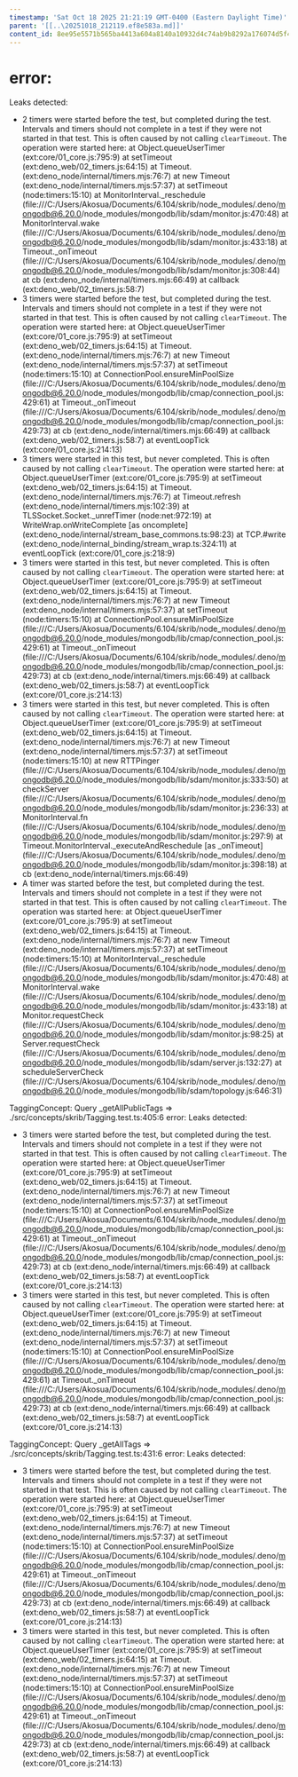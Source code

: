 ```yaml
---
timestamp: 'Sat Oct 18 2025 21:21:19 GMT-0400 (Eastern Daylight Time)'
parent: '[[..\20251018_212119.ef8e583a.md]]'
content_id: 8ee95e5571b565ba4413a604a8140a10932d4c74ab9b8292a176074d5f48c56d
---
```


# error:

Leaks detected:

* 2 timers were started before the test, but completed during the test. Intervals and timers should not complete in a test if they were not started in that test. This is often caused by not calling `clearTimeout`. The operation were started here:
  at Object.queueUserTimer (ext:core/01\_core.js:795:9)
  at setTimeout (ext:deno\_web/02\_timers.js:64:15)
  at Timeout.<computed> (ext:deno\_node/internal/timers.mjs:76:7)
  at new Timeout (ext:deno\_node/internal/timers.mjs:57:37)
  at setTimeout (node:timers:15:10)
  at MonitorInterval.\_reschedule (file:///C:/Users/Akosua/Documents/6.104/skrib/node\_modules/.deno/mongodb@6.20.0/node\_modules/mongodb/lib/sdam/monitor.js:470:48)
  at MonitorInterval.wake (file:///C:/Users/Akosua/Documents/6.104/skrib/node\_modules/.deno/mongodb@6.20.0/node\_modules/mongodb/lib/sdam/monitor.js:433:18)
  at Timeout.\_onTimeout (file:///C:/Users/Akosua/Documents/6.104/skrib/node\_modules/.deno/mongodb@6.20.0/node\_modules/mongodb/lib/sdam/monitor.js:308:44)
  at cb (ext:deno\_node/internal/timers.mjs:66:49)
  at callback (ext:deno\_web/02\_timers.js:58:7)
* 3 timers were started before the test, but completed during the test. Intervals and timers should not complete in a test if they were not started in that test. This is often caused by not calling `clearTimeout`. The operation were started here:
  at Object.queueUserTimer (ext:core/01\_core.js:795:9)
  at setTimeout (ext:deno\_web/02\_timers.js:64:15)
  at Timeout.<computed> (ext:deno\_node/internal/timers.mjs:76:7)
  at new Timeout (ext:deno\_node/internal/timers.mjs:57:37)
  at setTimeout (node:timers:15:10)
  at ConnectionPool.ensureMinPoolSize (file:///C:/Users/Akosua/Documents/6.104/skrib/node\_modules/.deno/mongodb@6.20.0/node\_modules/mongodb/lib/cmap/connection\_pool.js:429:61)
  at Timeout.\_onTimeout (file:///C:/Users/Akosua/Documents/6.104/skrib/node\_modules/.deno/mongodb@6.20.0/node\_modules/mongodb/lib/cmap/connection\_pool.js:429:73)
  at cb (ext:deno\_node/internal/timers.mjs:66:49)
  at callback (ext:deno\_web/02\_timers.js:58:7)
  at eventLoopTick (ext:core/01\_core.js:214:13)
* 3 timers were started in this test, but never completed. This is often caused by not calling `clearTimeout`. The operation were started here:
  at Object.queueUserTimer (ext:core/01\_core.js:795:9)
  at setTimeout (ext:deno\_web/02\_timers.js:64:15)
  at Timeout.<computed> (ext:deno\_node/internal/timers.mjs:76:7)
  at Timeout.refresh (ext:deno\_node/internal/timers.mjs:102:39)
  at TLSSocket.Socket.\_unrefTimer (node:net:972:19)
  at WriteWrap.onWriteComplete \[as oncomplete] (ext:deno\_node/internal/stream\_base\_commons.ts:98:23)
  at TCP.#write (ext:deno\_node/internal\_binding/stream\_wrap.ts:324:11)
  at eventLoopTick (ext:core/01\_core.js:218:9)
* 3 timers were started in this test, but never completed. This is often caused by not calling `clearTimeout`. The operation were started here:
  at Object.queueUserTimer (ext:core/01\_core.js:795:9)
  at setTimeout (ext:deno\_web/02\_timers.js:64:15)
  at Timeout.<computed> (ext:deno\_node/internal/timers.mjs:76:7)
  at new Timeout (ext:deno\_node/internal/timers.mjs:57:37)
  at setTimeout (node:timers:15:10)
  at ConnectionPool.ensureMinPoolSize (file:///C:/Users/Akosua/Documents/6.104/skrib/node\_modules/.deno/mongodb@6.20.0/node\_modules/mongodb/lib/cmap/connection\_pool.js:429:61)
  at Timeout.\_onTimeout (file:///C:/Users/Akosua/Documents/6.104/skrib/node\_modules/.deno/mongodb@6.20.0/node\_modules/mongodb/lib/cmap/connection\_pool.js:429:73)
  at cb (ext:deno\_node/internal/timers.mjs:66:49)
  at callback (ext:deno\_web/02\_timers.js:58:7)
  at eventLoopTick (ext:core/01\_core.js:214:13)
* 3 timers were started in this test, but never completed. This is often caused by not calling `clearTimeout`. The operation were started here:
  at Object.queueUserTimer (ext:core/01\_core.js:795:9)
  at setTimeout (ext:deno\_web/02\_timers.js:64:15)
  at Timeout.<computed> (ext:deno\_node/internal/timers.mjs:76:7)
  at new Timeout (ext:deno\_node/internal/timers.mjs:57:37)
  at setTimeout (node:timers:15:10)
  at new RTTPinger (file:///C:/Users/Akosua/Documents/6.104/skrib/node\_modules/.deno/mongodb@6.20.0/node\_modules/mongodb/lib/sdam/monitor.js:333:50)
  at checkServer (file:///C:/Users/Akosua/Documents/6.104/skrib/node\_modules/.deno/mongodb@6.20.0/node\_modules/mongodb/lib/sdam/monitor.js:236:33)
  at MonitorInterval.fn (file:///C:/Users/Akosua/Documents/6.104/skrib/node\_modules/.deno/mongodb@6.20.0/node\_modules/mongodb/lib/sdam/monitor.js:297:9)
  at Timeout.MonitorInterval.\_executeAndReschedule \[as \_onTimeout] (file:///C:/Users/Akosua/Documents/6.104/skrib/node\_modules/.deno/mongodb@6.20.0/node\_modules/mongodb/lib/sdam/monitor.js:398:18)
  at cb (ext:deno\_node/internal/timers.mjs:66:49)
* A timer was started before the test, but completed during the test. Intervals and timers should not complete in a test if they were not started in that test. This is often caused by not calling `clearTimeout`. The operation was started here:
  at Object.queueUserTimer (ext:core/01\_core.js:795:9)
  at setTimeout (ext:deno\_web/02\_timers.js:64:15)
  at Timeout.<computed> (ext:deno\_node/internal/timers.mjs:76:7)
  at new Timeout (ext:deno\_node/internal/timers.mjs:57:37)
  at setTimeout (node:timers:15:10)
  at MonitorInterval.\_reschedule (file:///C:/Users/Akosua/Documents/6.104/skrib/node\_modules/.deno/mongodb@6.20.0/node\_modules/mongodb/lib/sdam/monitor.js:470:48)
  at MonitorInterval.wake (file:///C:/Users/Akosua/Documents/6.104/skrib/node\_modules/.deno/mongodb@6.20.0/node\_modules/mongodb/lib/sdam/monitor.js:433:18)
  at Monitor.requestCheck (file:///C:/Users/Akosua/Documents/6.104/skrib/node\_modules/.deno/mongodb@6.20.0/node\_modules/mongodb/lib/sdam/monitor.js:98:25)
  at Server.requestCheck (file:///C:/Users/Akosua/Documents/6.104/skrib/node\_modules/.deno/mongodb@6.20.0/node\_modules/mongodb/lib/sdam/server.js:132:27)
  at scheduleServerCheck (file:///C:/Users/Akosua/Documents/6.104/skrib/node\_modules/.deno/mongodb@6.20.0/node\_modules/mongodb/lib/sdam/topology.js:646:31)

TaggingConcept: Query \_getAllPublicTags => ./src/concepts/skrib/Tagging.test.ts:405:6
error: Leaks detected:

* 3 timers were started before the test, but completed during the test. Intervals and timers should not complete in a test if they were not started in that test. This is often caused by not calling `clearTimeout`. The operation were started here:
  at Object.queueUserTimer (ext:core/01\_core.js:795:9)
  at setTimeout (ext:deno\_web/02\_timers.js:64:15)
  at Timeout.<computed> (ext:deno\_node/internal/timers.mjs:76:7)
  at new Timeout (ext:deno\_node/internal/timers.mjs:57:37)
  at setTimeout (node:timers:15:10)
  at ConnectionPool.ensureMinPoolSize (file:///C:/Users/Akosua/Documents/6.104/skrib/node\_modules/.deno/mongodb@6.20.0/node\_modules/mongodb/lib/cmap/connection\_pool.js:429:61)
  at Timeout.\_onTimeout (file:///C:/Users/Akosua/Documents/6.104/skrib/node\_modules/.deno/mongodb@6.20.0/node\_modules/mongodb/lib/cmap/connection\_pool.js:429:73)
  at cb (ext:deno\_node/internal/timers.mjs:66:49)
  at callback (ext:deno\_web/02\_timers.js:58:7)
  at eventLoopTick (ext:core/01\_core.js:214:13)
* 3 timers were started in this test, but never completed. This is often caused by not calling `clearTimeout`. The operation were started here:
  at Object.queueUserTimer (ext:core/01\_core.js:795:9)
  at setTimeout (ext:deno\_web/02\_timers.js:64:15)
  at Timeout.<computed> (ext:deno\_node/internal/timers.mjs:76:7)
  at new Timeout (ext:deno\_node/internal/timers.mjs:57:37)
  at setTimeout (node:timers:15:10)
  at ConnectionPool.ensureMinPoolSize (file:///C:/Users/Akosua/Documents/6.104/skrib/node\_modules/.deno/mongodb@6.20.0/node\_modules/mongodb/lib/cmap/connection\_pool.js:429:61)
  at Timeout.\_onTimeout (file:///C:/Users/Akosua/Documents/6.104/skrib/node\_modules/.deno/mongodb@6.20.0/node\_modules/mongodb/lib/cmap/connection\_pool.js:429:73)
  at cb (ext:deno\_node/internal/timers.mjs:66:49)
  at callback (ext:deno\_web/02\_timers.js:58:7)
  at eventLoopTick (ext:core/01\_core.js:214:13)

TaggingConcept: Query \_getAllTags => ./src/concepts/skrib/Tagging.test.ts:431:6
error: Leaks detected:

* 3 timers were started before the test, but completed during the test. Intervals and timers should not complete in a test if they were not started in that test. This is often caused by not calling `clearTimeout`. The operation were started here:
  at Object.queueUserTimer (ext:core/01\_core.js:795:9)
  at setTimeout (ext:deno\_web/02\_timers.js:64:15)
  at Timeout.<computed> (ext:deno\_node/internal/timers.mjs:76:7)
  at new Timeout (ext:deno\_node/internal/timers.mjs:57:37)
  at setTimeout (node:timers:15:10)
  at ConnectionPool.ensureMinPoolSize (file:///C:/Users/Akosua/Documents/6.104/skrib/node\_modules/.deno/mongodb@6.20.0/node\_modules/mongodb/lib/cmap/connection\_pool.js:429:61)
  at Timeout.\_onTimeout (file:///C:/Users/Akosua/Documents/6.104/skrib/node\_modules/.deno/mongodb@6.20.0/node\_modules/mongodb/lib/cmap/connection\_pool.js:429:73)
  at cb (ext:deno\_node/internal/timers.mjs:66:49)
  at callback (ext:deno\_web/02\_timers.js:58:7)
  at eventLoopTick (ext:core/01\_core.js:214:13)
* 3 timers were started in this test, but never completed. This is often caused by not calling `clearTimeout`. The operation were started here:
  at Object.queueUserTimer (ext:core/01\_core.js:795:9)
  at setTimeout (ext:deno\_web/02\_timers.js:64:15)
  at Timeout.<computed> (ext:deno\_node/internal/timers.mjs:76:7)
  at new Timeout (ext:deno\_node/internal/timers.mjs:57:37)
  at setTimeout (node:timers:15:10)
  at ConnectionPool.ensureMinPoolSize (file:///C:/Users/Akosua/Documents/6.104/skrib/node\_modules/.deno/mongodb@6.20.0/node\_modules/mongodb/lib/cmap/connection\_pool.js:429:61)
  at Timeout.\_onTimeout (file:///C:/Users/Akosua/Documents/6.104/skrib/node\_modules/.deno/mongodb@6.20.0/node\_modules/mongodb/lib/cmap/connection\_pool.js:429:73)
  at cb (ext:deno\_node/internal/timers.mjs:66:49)
  at callback (ext:deno\_web/02\_timers.js:58:7)
  at eventLoopTick (ext:core/01\_core.js:214:13)
